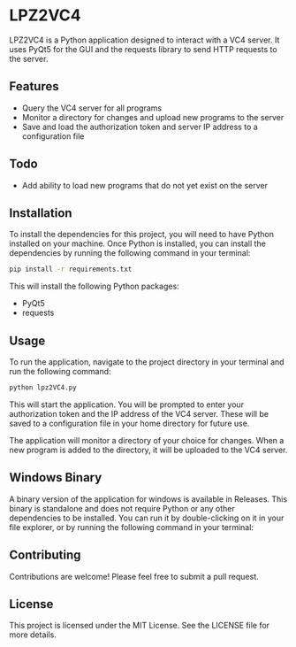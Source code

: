 # LPZ2VC4

LPZ2VC4 is a Python application designed to interact with a VC4 server. It uses PyQt5 for the GUI and the requests library to send HTTP requests to the server.

## Features

- Query the VC4 server for all programs
- Monitor a directory for changes and upload new programs to the server
- Save and load the authorization token and server IP address to a configuration file


## Todo
- Add ability to load new programs that do not yet exist on the server

## Installation

To install the dependencies for this project, you will need to have Python installed on your machine. Once Python is installed, you can install the dependencies by running the following command in your terminal:

```bash
pip install -r requirements.txt
```

This will install the following Python packages:

- PyQt5
- requests

## Usage

To run the application, navigate to the project directory in your terminal and run the following command:

```bash
python lpz2VC4.py
```

This will start the application. You will be prompted to enter your authorization token and the IP address of the VC4 server. These will be saved to a configuration file in your home directory for future use.

The application will monitor a directory of your choice for changes. When a new program is added to the directory, it will be uploaded to the VC4 server.

## Windows Binary

A binary version of the application for windows is available in Releases. This binary is standalone and does not require Python or any other dependencies to be installed. You can run it by double-clicking on it in your file explorer, or by running the following command in your terminal:

## Contributing

Contributions are welcome! Please feel free to submit a pull request.

## License

This project is licensed under the MIT License. See the LICENSE file for more details.